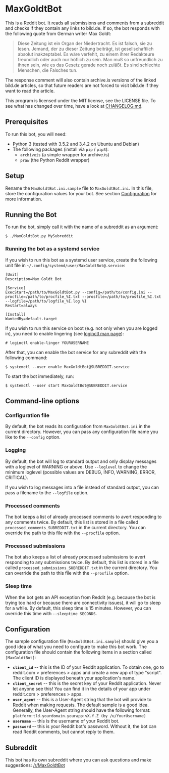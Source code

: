# MaxGoldtBot

This is a Reddit bot. It reads all submissions and comments from a subreddit and
checks if they contain any links to bild.de. If so, the bot responds with the
following quote from German writer Max Goldt:

> Diese Zeitung ist ein Organ der Niedertracht. Es ist falsch, sie zu lesen.
> Jemand, der zu dieser Zeitung beiträgt, ist gesellschaftlich absolut
> inakzeptabel. Es wäre verfehlt, zu einem ihrer Redakteure freundlich oder auch
> nur höflich zu sein. Man muß so unfreundlich zu ihnen sein, wie es das Gesetz
> gerade noch zuläßt. Es sind schlechte Menschen, die Falsches tun.

The response comment will also contain archive.is versions of the linked bild.de
articles, so that future readers are not forced to visit bild.de if they want
to read the article.

This program is licensed under the MIT license, see the LICENSE file. To see what
has changed over time, have a look at
[CHANGELOG.md](https://github.com/pille1842/MaxGoldtBot/blob/master/CHANGELOG.md).

## Prerequisites

To run this bot, you will need:

- Python 3 (tested with 3.5.2 and 3.4.2 on Ubuntu and Debian)
- The following packages (install via `pip` / `pip3`):
    - `archiveis` (a simple wrapper for archive.is)
    - `praw` (the Python Reddit wrapper)

## Setup

Rename the `MaxGoldtBot.ini.sample` file to `MaxGoldtBot.ini`. In this file,
store the configuration values for your bot. See section [Configuration](#configuration)
for more information.

## Running the Bot

To run the bot, simply call it with the name of a subreddit as an argument:

```
$ ./MaxGoldtBot.py MySubreddit
```

### Running the bot as a systemd service

If you wish to run this bot as a systemd user service, create the following
unit file in `~/.config/systemd/user/MaxGoldtBot@.service`:

```systemd
[Unit]
Description=Max Goldt Bot

[Service]
ExecStart=/path/to/MaxGoldtBot.py --config=/path/to/config.ini --procfile=/path/to/procfile_%I.txt --prosfile=/path/to/prosfile_%I.txt --logfile=/path/to/logfile_%I.log %I
Restart=always

[Install]
WantedBy=default.target
```

If you wish to run this service on boot (e.g. not only when you are logged in),
you need to enable lingering (see [loginctl man page](https://www.freedesktop.org/software/systemd/man/loginctl.html)):

```
# loginctl enable-linger YOURUSERNAME
```

After that, you can enable the bot service for any subreddit with the following
command:

```
$ systemctl --user enable MaxGoldtBot@SUBREDDIT.service
```

To start the bot immediately, run:

```
$ systemctl --user start MaxGoldtBot@SUBREDDIT.service
```

## Command-line options

### Configuration file

By default, the bot reads its configuration from `MaxGoldtBot.ini` in the
current directory. However, you can pass any configuration file name you like to
the `--config` option.

### Logging

By default, the bot will log to standard output and only display messages with
a loglevel of WARNING or above. Use `--loglevel` to change the minimum loglevel
(possible values are DEBUG, INFO, WARNING, ERROR, CRITICAL).

If you wish to log messages into a file instead of standard output, you can pass
a filename to the `--logfile` option.

### Processed comments

The bot keeps a list of already processed comments to avert responding to any
comments twice. By default, this list is stored in a file called
`processed_comments_SUBREDDIT.txt` in the current directory. You can override
the path to this file with the `--procfile` option.

### Processed submissions

The bot also keeps a list of already processed submissions to avert responding
to any submissions twice. By default, this list is stored in a file called
`processed_submissions_SUBREDDIT.txt` in the current directory. You can override
the path to this file with the `--prosfile` option.

### Sleep time

When the bot gets an API exception from Reddit (e.g. because the bot is trying
too hard or because there are connectivity issues), it will go to sleep for
a while. By default, this sleep time is 15 minutes. However, you can override
this time with `--sleeptime SECONDS`.

## Configuration

The sample configuration file (`MaxGoldtBot.ini.sample`) should give you a good
idea of what you need to configure to make this bot work. The configuration file
should contain the following items in a section called `[MaxGoldtBot]`:

- **`client_id`** -- this is the ID of your Reddit application. To obtain one,
  go to reddit.com > preferences > apps and create a new app of type "script".
  The client ID is displayed beneath your application's name.
- **`client_secret`** -- this is the secret key of your Reddit application.
  Never let anyone see this! You can find it in the details of your app under
  reddit.com > preferences > apps.
- **`user_agent`** -- this is a User-Agent string that the bot will provide to
  Reddit when making requests. The default sample is a good idea. Generally, the
  User-Agent string should have the following format:
  `platform:tld.yourdomain.yourapp:vX.Y.Z (by /u/YourUsername)`
- **`username`** -- this is the username of your Reddit bot.
- **`password`** -- this is your Reddit bot's password. Without it, the bot can
  read Reddit comments, but cannot reply to them.

## Subreddit

This bot has its own subreddit where you can ask questions and make suggestions:
[/r/MaxGoldtBot](https://www.reddit.com/r/MaxGoldtBot)
